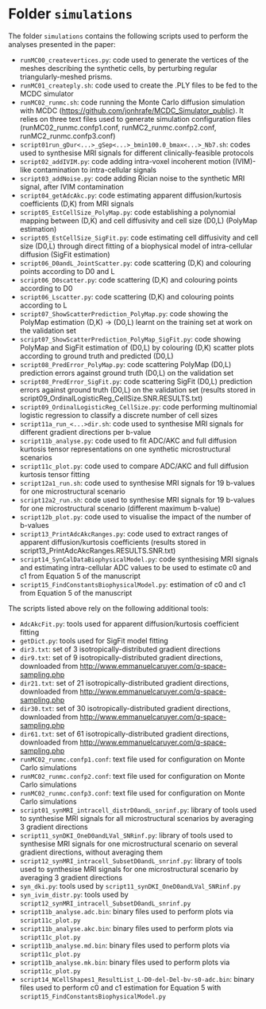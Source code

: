 # Folder `simulations`
The folder `simulations` contains the following scripts used to perform the analyses presented in the paper:

* `runMC00_createvertices.py`: code used to generate the vertices of the meshes describing the synthetic cells, by perturbing regular triangularly-meshed prisms.
* `runMC01_createply.sh`: code used to create the .PLY files to be fed to the MCDC simulator
* `runMC02_runmc.sh`: code running the Monte Carlo diffusion simulation with MCDC (https://github.com/jonhrafe/MCDC_Simulator_public). It relies on three text files used to generate simulation configuration files (runMC02_runmc.confp1.conf, runMC2_runmc.confp2.conf, runMC2_runmc.confp3.conf)
* `script01run_gDur<...>_gSep<...>_bmin100.0_bmax<...>_Nb7.sh`: codes used to synthesise MRI signals for different clinically-feasible protocols
* `script02_addIVIM.py`: code adding intra-voxel incoherent motion (IVIM)-like contamination to intra-cellular signals
* `script03_addNoise.py`: code adding Rician noise to the synthetic MRI signal, after IVIM contamination
* `script04_getAdcAkc.py`: code estimating apparent diffusion/kurtosis coefficients (D,K) from MRI signals
* `script05_EstCellSize_PolyMap.py`: code establishing a polynomial mapping between (D,K) and cell diffusivity and cell size (D0,L) (PolyMap estimation)
* `script05_EstCellSize_SigFit.py`: code estimating cell diffusivity and cell size (D0,L) through direct fitting of a biophysical model of intra-cellular diffusion (SigFit estimation)
* `script06_D0andL_JointScatter.py`: code scattering (D,K) and colouring points according to D0 and L
* `script06_D0scatter.py`: code scattering (D,K) and colouring points according to D0
* `script06_Lscatter.py`: code scattering (D,K) and colouring points according to L
* `script07_ShowScatterPrediction_PolyMap.py`: code showing the PolyMap estimation (D,K) -> (D0,L) learnt on the training set at work on the validation set 
* `script07_ShowScatterPrediction_PolyMap_SigFit.py`: code showing PolyMap and SigFit estimation of (D0,L) by colouring (D,K) scatter plots according to ground truth and predicted (D0,L)
* `script08_PredError_PolyMap.py`: code scattering PolyMap (D0,L) prediction errors against ground truth (D0,L) on the validation set
* `script08_PredError_SigFit.py`: code scattering SigFit (D0,L) prediction errors against ground truth (D0,L) on the validation set (results stored in script09_OrdinalLogisticReg_CellSize.SNR<value>.RESULTS.txt)
* `script09_OrdinalLogisticReg_CellSize.py`: code performing multinomial logistic regression to classify a discrete number of cell sizes
* `script11a_run_<...>dir.sh`: code used to synthesise MRI signals for different gradient directions per b-value
* `script11b_analyse.py`: code used to fit ADC/AKC and full diffusion kurtosis tensor representations on one synthetic microstructural scenarios
* `script11c_plot.py`: code used to compare ADC/AKC and full diffusion kurtosis tensor fitting
* `script12a1_run.sh`: code used to synthesise MRI signals for 19 b-values for one microstructural scenario
* `script12a2_run.sh`: code used to synthesise MRI signals for 19 b-values for one microstructural scenario (different maximum b-value)
* `script12b_plot.py`: code used to visualise the impact of the number of b-values
* `script13_PrintAdcAkcRanges.py`: code used to extract ranges of apparent diffusion/kurtosis coefficients (results stored in script13_PrintAdcAkcRanges.RESULTS.SNR<value>.txt)
* `script14_SynCalDataBiophysicalModel.py`: code synthesising MRI signals and estimating intra-cellular ADC values to be used to estimate c0 and c1 from Equation 5 of the manuscript 
* `script15_FindConstantsBiophysicalModel.py`: estimation of c0 and c1 from Equation 5 of the manuscript 


The scripts listed above rely on the following additional tools:

* `AdcAkcFit.py`: tools used for apparent diffusion/kurtosis coefficient fitting
* `getDict.py`: tools used for SigFit model fitting
* `dir3.txt`: set of 3 isotropically-distributed gradient directions
* `dir9.txt`: set of 9 isotropically-distributed gradient directions, downloaded from http://www.emmanuelcaruyer.com/q-space-sampling.php
* `dir21.txt`: set of 21 isotropically-distributed gradient directions, downloaded from http://www.emmanuelcaruyer.com/q-space-sampling.php
* `dir30.txt`: set of 30 isotropically-distributed gradient directions, downloaded from http://www.emmanuelcaruyer.com/q-space-sampling.php
* `dir61.txt`: set of 61 isotropically-distributed gradient directions, downloaded from http://www.emmanuelcaruyer.com/q-space-sampling.php
* `runMC02_runmc.confp1.conf`: text file used for configuration on Monte Carlo simulations
* `runMC02_runmc.confp2.conf`: text file used for configuration on Monte Carlo simulations
* `runMC02_runmc.confp3.conf`: text file used for configuration on Monte Carlo simulations
* `script01_synMRI_intracell_distrD0andL_snrinf.py`: library of tools used to synthesise MRI signals for all microstructural scenarios by averaging 3 gradient directions
* `script11_synDKI_OneD0andLVal_SNRinf.py`: library of tools used to synthesise MRI signals for one microstructural scenario on several gradient directions, without averaging them
* `script12_synMRI_intracell_SubsetD0andL_snrinf.py`: library of tools used to synthesise MRI signals for one microstructural scenario by averaging 3 gradient directions
* `syn_dki.py`: tools used by `script11_synDKI_OneD0andLVal_SNRinf.py`
* `syn_ivim_distr.py`: tools used by `script12_synMRI_intracell_SubsetD0andL_snrinf.py`
* `script11b_analyse.adc.bin`: binary files used to perform plots via `script11c_plot.py`
* `script11b_analyse.akc.bin`: binary files used to perform plots via `script11c_plot.py`
* `script11b_analyse.md.bin`: binary files used to perform plots via `script11c_plot.py`
* `script11b_analyse.mk.bin`: binary files used to perform plots via `script11c_plot.py`
* `script14_NCellShapes1_ResultList_L-D0-del-Del-bv-s0-adc.bin`: binary files used to perform c0 and c1 estimation for Equation 5 with `script15_FindConstantsBiophysicalModel.py`

